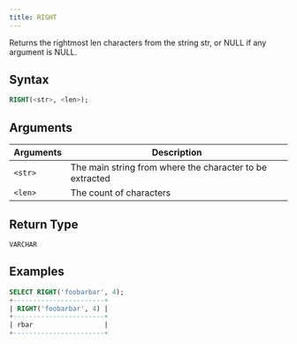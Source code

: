```yaml
---
title: RIGHT
---
```


Returns the rightmost len characters from the string str, or NULL if any argument is NULL.

## Syntax

```sql
RIGHT(<str>, <len>);
```

## Arguments

| Arguments | Description                                              |
|-----------|----------------------------------------------------------|
| `<str>`   | The main string from where the character to be extracted |
| `<len>`   | The count of characters                                  |

## Return Type

`VARCHAR`

## Examples

```sql
SELECT RIGHT('foobarbar', 4);
+-----------------------+
| RIGHT('foobarbar', 4) |
+-----------------------+
| rbar                  |
+-----------------------+
```
